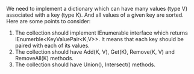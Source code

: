 We need to implement a dictionary which can have many values (type V) associated with a key (type K). And all values of a given key are sorted. Here are some points to consider:
1. The collection should implement IEnumerable interface which returns IEnumerble<KeyValuePair<K,V>>. It means that each key should be paired with each of its values.
2. The collection should have Add(K, V), Get(K), Remove(K, V) and RemoveAll(K) methods.
3. The collection should have Union(), Intersect() methods.
